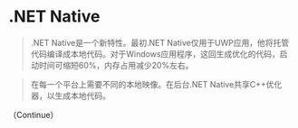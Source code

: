 # .NET Native  

> .NET Native是一个新特性。最初.NET Native仅用于UWP应用，他将托管代码编译成本地代码。对于Windows应用程序，这回生成优化的代码，启动时间可缩短60%，内存占用减少20%左右。      

> 在每一个平台上需要不同的本地映像。在后台.NET Native共享C++优化器，以生成本地代码。    

（Continue）  